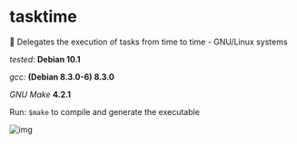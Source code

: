 # tasktime
🐧 Delegates the execution of tasks from time to time - GNU/Linux systems 

*tested*: **Debian 10.1** 

*gcc:* **(Debian 8.3.0-6) 8.3.0**

*GNU Make* **4.2.1**

Run: ```$make``` to compile and generate the executable

![img](https://i.imgur.com/FZTIiIS.png)
